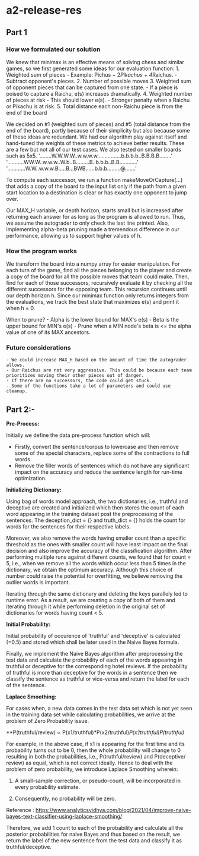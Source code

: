 # a2-release-res

## Part 1

### How we formulated our solution

We knew that minimax is an effective means of solving chess and similar games, so we first generated some ideas for our evaluation function:
	1. Weighted sum of pieces
		- Example: Pichus + 2*Pikachus + 4*Raichus.
		- Subtract opponent's pieces.
	2. Number of possible moves
	3. Weighted sum of opponent pieces that can be captured from one state.
		- If a piece is poised to capture a Raichu, e(s) increases dramatically. 
	4. Weighted number of pieces at risk
		- This should lower e(s).
		- Stronger penalty when a Raichu or Pikachu is at risk.
	5. Total distance each non-Raichu piece is from the end of the board

We decided on #1 (weighted sum of pieces) and #5 (total distance from the end of the board), partly because of their simplicity but also because some of these ideas are redundant. We had our algorithm play against itself and hand-tuned the weights of these metrics to achieve better results.
These are a few but not all of our test cases. We also tested on smaller boards such as 5x5.
'........W.W.W.W..w.w.w.w................b.b.b.b..B.B.B.B........'
'...........WW.W..w.w.w..W.b..B.........B..b.b.b..B.B............'
'............W.W..w.w.w.B.....B...BWB......b.b.b.........@.......'

To compute each successor, we run a function makeMoveOrCapture(...) that adds a copy of the board to the input list only if the path from a given start location to a destination is clear or has exactly one opponent to jump over.

Our MAX_H variable, or depth horizon, starts small but is increased after returning each answer for as long as the program is allowed to run. Thus, we assume the autograder to only check the last line printed. Also, implementing alpha-beta pruning made a tremendous difference in our performance, allowing us to support higher values of h.

### How the program works

We transform the board into a numpy array for easier manipulation. For each turn of the game, find all the pieces belonging to the player and create a copy of the board for all the possible moves that team could make. Then, find for each of those successors, recursively evaluate it by checking all the different successors for the opposing team. This recursion continues until our depth horizon h. Since our minimax function only returns integers from the evaluations, we track the best state that maximizes e(s) and print it when h = 0.

When to prune?
	- Alpha is the lower bound for MAX's e(s)
	- Beta is the upper bound for MIN's e(s)
	- Prune when a MIN node's beta is <= the alpha value of one of its MAX ancestors.

### Future considerations
	- We could increase MAX_H based on the amount of time the autograder allows. 
	- Our Raichus are not very aggressive. This could be because each team prioritizes moving their other pieces out of danger.
	- If there are no successors, the code could get stuck.
	- Some of the functions take a lot of parameters and could use cleanup.



## Part 2:-


**Pre-Process:**

Initially we define the data pre-process function which will:

- Firstly, convert the sentence/corpus to lowercase and then remove some of the special characters, replace some of the contractions to full words
- Remove the filler words of sentences which do not have any significant impact on the accuracy and reduce the sentence length for run-time optimization.

**Initializing Dictionary:**

Using bag of words model approach, the two dictionaries, i.e., truthful and deceptive are created and initialized which then stores the count of each word appearing in the training dataset post the preprocessing of the sentences. The deception_dict = {} and truth_dict = {} holds the count for words for the sentences for their respective labels.

Moreover, we also remove the words having smaller count than a specific threshold as the ones with smaller count will have least impact on the final decision and also improve the accuracy of the classification algorithm. After performing multiple runs against different counts, we found that for count = 5, i.e., when we remove all the words which occur less than 5 times in the dictionary, we obtain the optimum accuracy. Although this choice of number could raise the potential for overfitting, we believe removing the outlier words is important.

Iterating through the same dictionary and deleting the keys parallely led to runtime error. As a result, we are creating a copy of both of them and iterating through it while performing deletion in the original set of dictionaries for words having count < 5.

**Initial Probability:**

Initial probability of occurence of 'truthful' and 'deceptive' is calculated (=0.5) and stored which shall be later used in the Naive Bayes formula.

Finally, we implement the Naive Bayes algorithm after preprocessing the test data and calculate the probability of each of the words appearing in truthful or deceptive for the corresponding hotel reviews. If the probability of truthful is more than deceptive for the words in a sentence then we classify the sentence as truthful or vice-versa and return the label for each of the sentence. 

**Laplace Smoothing:**

For cases when, a new data comes in the test data set which is not yet seen in the training data set while calculating probabilities, we arrive at the problem of Zero Probability issue. 

**P(truthful/review) ∝ P(x1/truthful)*P(x2/truthful)*P(x’/truthful)*P(truthful)**

For example, in the above case, if x1 is appearing for the first time and its probability turns out to be 0, then the whole probability will change to 0 resulting in both the probabilities, i.e., P(truthful/review) and P(deceptive/ review) as equal, which is not correct ideally. Hence to deal with the problem of zero probability, we introduce Laplace Smoothing wherein: 

1. A small-sample correction, or pseudo-count, will be incorporated in every probability estimate.

2. Consequently, no probability will be zero.

Reference : https://www.analyticsvidhya.com/blog/2021/04/improve-naive-bayes-text-classifier-using-laplace-smoothing/

Therefore, we add 1 count to each of the probability and calculate all the posterior probabilities for naive Bayes and thus based on the result, we return the label of the new sentence from the test data and classify it as truthful/deceptive.
